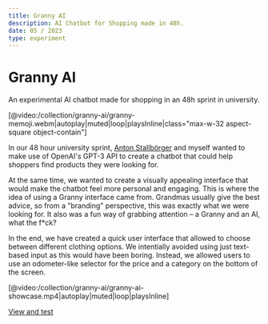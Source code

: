 ```yaml
---
title: Granny AI
description: AI Chatbot for Shopping made in 48h.
date: 05 / 2023
type: experiment
---
```


# Granny AI

An experimental AI chatbot made for shopping in an 48h sprint in university.

[@video:/collection/granny-ai/granny-memoji.webm|autoplay|muted|loop|playsInline|class="max-w-32 aspect-square object-contain"]

In our 48 hour university sprint, [Anton Stallbörger](https://stallboerger.com) and myself wanted to make use of OpenAI's GPT-3 API to create a chatbot that could help shoppers find products they were looking for.

At the same time, we wanted to create a visually appealing interface that would make the chatbot feel more personal and engaging.
This is where the idea of using a Granny interface came from. Grandmas usually give the best advice, so from a "branding" perspective,
this was exactly what we were looking for. It also was a fun way of grabbing attention – a Granny and an AI, what the f*ck?

In the end, we have created a quick user interface that allowed to choose between different clothing options.
We intentially avoided using just text-based input as this would have been boring. Instead, we allowed users to use an odometer-like selector for
the price and a category on the bottom of the screen.

[@video:/collection/granny-ai/granny-ai-showcase.mp4|autoplay|muted|loop|playsInline]

[View and test](https://granny-ai.vercel.app/)
